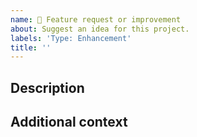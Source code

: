 ```yaml
---
name: 🚀 Feature request or improvement
about: Suggest an idea for this project.
labels: 'Type: Enhancement'
title: ''
---
```


<!-- Provide a general summary of the issue in the Title above -->


<!-- A clear and concise description of what you want to happen. -->
## Description


<!-- Add any other context or screenshots about the feature request here. -->
## Additional context
